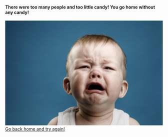 #### There were too many people and too little candy! You go home without any candy!

![nocandy-cry](images/nocandy.jpg)  
[Go back home and try again!](halloween.md)